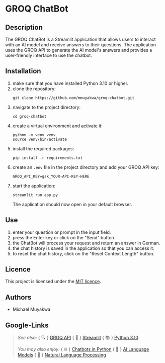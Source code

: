 # GROQ ChatBot

## Description

The GROQ ChatBot is a Streamlit application that allows users to interact with an AI model and receive answers to their questions. The application uses the GROQ API to generate the AI model's answers and provides a user-friendly interface to use the chatbot.

## Installation
1. make sure that you have installed Python 3.10 or higher.
2. clone the repository:
   ```
   git clone https://github.com/mmuyakwa/groq-chatbot.git
   ```
3. navigate to the project directory:
   ```
   cd groq-chatbot
   ```
4. create a virtual environment and activate it:
   ```
   python -m venv venv
   source venv/bin/activate
   ```
5. install the required packages:
   ```
   pip install -r requirements.txt
   ```
6. create an `.env` file in the project directory and add your GROQ API key:
   ```
   GROQ_API_KEY=gsk_YOUR-API-KEY-HERE
   ```
7. start the application:
   ```
   streamlit run app.py
   ```
   The application should now open in your default browser.

## Use

1. enter your question or prompt in the input field.
2. press the Enter key or click on the "Send" button.
3. the ChatBot will process your request and return an answer in German.
4. the chat history is saved in the application so that you can access it.
5. to reset the chat history, click on the "Reset Context Length" button.

## Licence

This project is licensed under the [MIT licence](LICENSE).

## Authors

- Michael Muyakwa


## Google-Links

> _See also:_ { 🔍 } [GROQ API](https://www.google.com/search?q=GROQ+API)
> { 🤖 } [Streamlit](https://www.google.com/search?q=Streamlit)
> { 📚 } [Python 3.10](https://www.google.com/search?q=Python+3.10)
> 
> _You may also enjoy:_ { 🌐 } [Chatbots in Python](https://www.google.com/search?q=Chatbots+in+Python)
> { 🤖 } [AI Language Models](https://www.google.com/search?q=AI+Language+Models)
> { 💬 } [Natural Language Processing](https://www.google.com/search?q=Natural+Language+Processing)